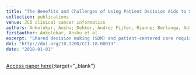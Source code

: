 ```yaml
---
title: "The Benefits and Challenges of Using Patient Decision Aids to Support Shared Decision Making in Health Care"
collection: publications
venue: JCO clinical cancer informatics
authors: Ankolekar, Anshu; Dekker, Andre; Fijten, Rianne; Berlanga, Adriana
firstauthor: Ankolekar, Anshu et al.
excerpt: "Shared decision making (SDM) and patient-centered care require patients to actively participate in the decision-making process. Yet with the increasing number and complexity of cancer treatment options, it can be a challenge for patients to evaluate clinical information and make risk-benefit trade-offs to choose the most appropriate treatment. Clinicians face time constraints and communication challenges, which can further hamper the SDM process. In this article, we review patient decision aids (PDAs) as a means of supporting SDM by presenting clinical information and risk data to patients in a format that is accessible and easy to understand. We outline the benefits and limitations of PDAs as well as the challenges in their development, such as a lengthy and complex development process and implementation obstacles. Lastly, we discuss future trends and how change on multiple levels-PDA developers, clinicians, hospital administrators, and health care insurers-can support the use of PDAs and consequently SDM. Through this multipronged approach, patients can be empowered to take an active role in their health and choose treatments that are in line with their values."
doi: "http://doi.org/10.1200/CCI.18.00013"
date: "2018-01-01"
---
```

[Access paper here](10.1200/CCI.18.00013){:target="_blank"}
